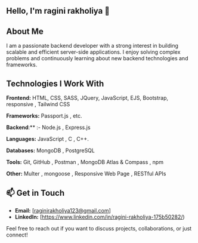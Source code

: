 
## Hello, I'm ragini rakholiya 👋

## About Me

I am a passionate backend developer with a strong interest in building scalable and efficient server-side applications. I enjoy solving complex problems and continuously learning about new backend technologies and frameworks. 

## Technologies I Work With

**Frontend:** HTML, CSS, SASS, JQuery, JavaScript, EJS, Bootstrap, responsive ,  Tailwind CSS

**Frameworks:** Passport.js , etc.

**Backend**:** :- Node.js , Express.js

**Languages:** JavaScript , C , C++.

**Databases:** MongoDB , PostgreSQL

**Tools:**  Git, GitHub , Postman , MongoDB Atlas & Compass , npm

**Other:** Multer , mongoose , Responsive Web Page , RESTful APIs

## 📫 Get in Touch

- **Email:** [raginirakholiya123@gmail.com]
- **LinkedIn:** [https://www.linkedin.com/in/ragini-rakholiya-175b50282/)

Feel free to reach out if you want to discuss projects, collaborations, or just connect!
